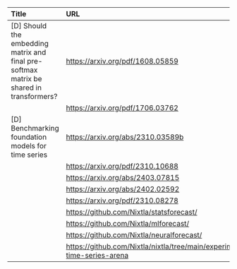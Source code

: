 | Title                                                                                   | URL                                                                                 |   Score | Date                |
|:----------------------------------------------------------------------------------------|:------------------------------------------------------------------------------------|--------:|:--------------------|
| [D] Should the embedding matrix and final pre-softmax matrix be shared in transformers? | https://arxiv.org/pdf/1608.05859                                                    |      41 | 2024-05-28 12:58:53 |
|                                                                                         | https://arxiv.org/pdf/1706.03762                                                    |         |                     |
| [D] Benchmarking foundation models for time series                                      | https://arxiv.org/abs/2310.03589b                                                   |      27 | 2024-05-29 17:02:32 |
|                                                                                         | https://arxiv.org/pdf/2310.10688                                                    |         |                     |
|                                                                                         | https://arxiv.org/abs/2403.07815                                                    |         |                     |
|                                                                                         | https://arxiv.org/abs/2402.02592                                                    |         |                     |
|                                                                                         | https://arxiv.org/pdf/2310.08278                                                    |         |                     |
|                                                                                         | https://github.com/Nixtla/statsforecast/                                            |         |                     |
|                                                                                         | https://github.com/Nixtla/mlforecast/                                               |         |                     |
|                                                                                         | https://github.com/Nixtla/neuralforecast/                                           |         |                     |
|                                                                                         | https://github.com/Nixtla/nixtla/tree/main/experiments/foundation-time-series-arena |         |                     |